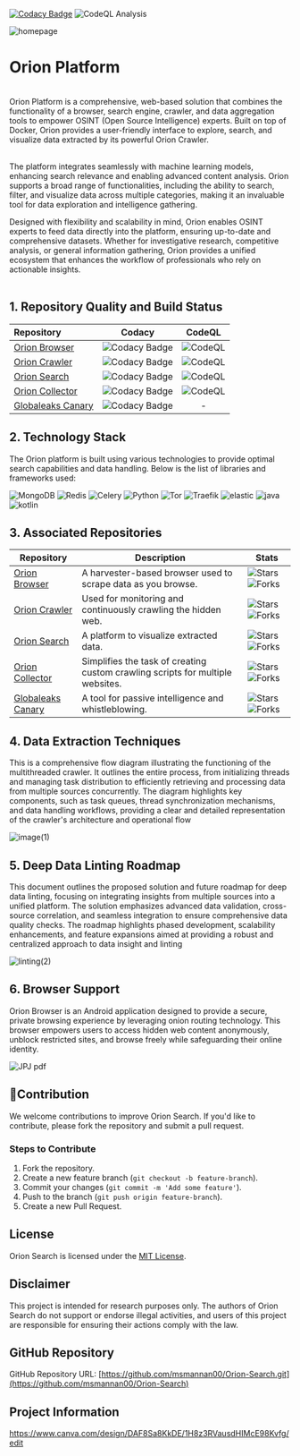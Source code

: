 [![Codacy Badge](https://app.codacy.com/project/badge/Grade/a1f302d35c0f4f8c9293acabc5086512)](https://app.codacy.com/gh/msmannan00/Orion-Search/dashboard?utm_source=gh&utm_medium=referral&utm_content=&utm_campaign=Badge_grade)
![CodeQL Analysis](https://github.com/msmannan00/Genesis-Search/actions/workflows/github-code-scanning/codeql/badge.svg)

![homepage](https://github.com/user-attachments/assets/37fcf444-40be-46c9-8bd8-45a22d824141)

# Orion Platform
<br>
Orion Platform is a comprehensive, web-based solution that combines the functionality of a browser, search engine, crawler, and data aggregation tools to empower OSINT (Open Source Intelligence) experts. Built on top of Docker, Orion provides a user-friendly interface to explore, search, and visualize data extracted by its powerful Orion Crawler.<br><br>

The platform integrates seamlessly with machine learning models, enhancing search relevance and enabling advanced content analysis. Orion supports a broad range of functionalities, including the ability to search, filter, and visualize data across multiple categories, making it an invaluable tool for data exploration and intelligence gathering.<br>

Designed with flexibility and scalability in mind, Orion enables OSINT experts to feed data directly into the platform, ensuring up-to-date and comprehensive datasets. Whether for investigative research, competitive analysis, or general information gathering, Orion provides a unified ecosystem that enhances the workflow of professionals who rely on actionable insights.<br>
<br>

## 1. Repository Quality and Build Status

<table style="width:100%">
  <thead>
    <tr>
      <th style="text-align:left">Repository</th>
      <th style="text-align:center">Codacy</th>
      <th style="text-align:center">CodeQL</th>
    </tr>
  </thead>
  <tbody>
    <tr>
      <td><a href="https://github.com/msmannan00/Orion-Browser">Orion Browser</a></td>
      <td style="text-align:center"><img src="https://app.codacy.com/project/badge/Grade/94c252c8ce904c4cbbc4146a463b4d9e" alt="Codacy Badge"></td>
      <td style="text-align:center"><img src="https://github.com/msmannan00/Orion-Browser/actions/workflows/codeql.yml/badge.svg" alt="CodeQL"></td>
    </tr>
    <tr>
      <td><a href="https://github.com/msmannan00/Orion-Crawler">Orion Crawler</a></td>
      <td style="text-align:center"><img src="https://app.codacy.com/project/badge/Grade/94c252c8ce904c4cbbc4146a463b4d9e" alt="Codacy Badge"></td>
      <td style="text-align:center"><img src="https://github.com/msmannan00/Orion-Crawler/actions/workflows/github-code-scanning/codeql/badge.svg" alt="CodeQL"></td>
    </tr>
    <tr>
      <td><a href="https://github.com/msmannan00/Orion-Search">Orion Search</a></td>
      <td style="text-align:center"><img src="https://app.codacy.com/project/badge/Grade/a1f302d35c0f4f8c9293acabc5086512" alt="Codacy Badge"></td>
      <td style="text-align:center"><img src="https://github.com/msmannan00/Orion-Search/actions/workflows/github-code-scanning/codeql/badge.svg" alt="CodeQL"></td>
    </tr>
    <tr>
      <td><a href="https://github.com/msmannan00/Orion-Collector">Orion Collector</a></td>
      <td style="text-align:center"><img src="https://app.codacy.com/project/badge/Grade/a1f302d35c0f4f8c9293acabc5086512" alt="Codacy Badge"></td>
      <td style="text-align:center"><img src="https://github.com/msmannan00/Orion-Collector/actions/workflows/github-code-scanning/codeql/badge.svg" alt="CodeQL"></td>
    </tr>
    <tr>
      <td><a href="https://github.com/msmannan00/Globaleaks-Canary">Globaleaks Canary</a></td>
      <td style="text-align:center"><img src="https://app.codacy.com/project/badge/Grade/5bb27be281134d82a4808e0ab6617be1" alt="Codacy Badge"></td>
      <td style="text-align:center"> - </td>
    </tr>
  </tbody>
</table>

## 2. Technology Stack

The Orion platform is built using various technologies to provide optimal search capabilities and data handling. Below is the list of libraries and frameworks used:

![MongoDB](https://badgen.net/badge/search-crawler/MongoDB/green)
![Redis](https://badgen.net/badge/search-crawler/Redis/red)
![Celery](https://badgen.net/badge/crawler/Celery/red)
![Python](https://badgen.net/badge/search-crawler/Python/blue)
![Tor](https://badgen.net/badge/search-crawler/Tor/purple)
![Traefik](https://badgen.net/badge/search/Traefik/orange)
![elastic](https://badgen.net/badge/search/elastic/pink)
![java](https://badgen.net/badge/browser/java/cyan)
![kotlin](https://badgen.net/badge/browser/kotlin/yellow)

## 3. Associated Repositories

| Repository                                                                 | Description                                                                                                 | Stats                                                                                                     |
|----------------------------------------------------------------------------|-------------------------------------------------------------------------------------------------------------|---------------------------------------------------------------------------------------|
| [Orion Browser](https://github.com/msmannan00/Orion-Browser)               | A harvester-based browser used to scrape data as you browse.                                             | ![Stars](https://img.shields.io/github/stars/msmannan00/Orion-Browser?style=social) ![Forks](https://img.shields.io/github/forks/msmannan00/Orion-Browser?style=social) |
| [Orion Crawler](https://github.com/msmannan00/Orion-Crawler)               | Used for monitoring and continuously crawling the hidden web.                                            | ![Stars](https://img.shields.io/github/stars/msmannan00/Orion-Crawler?style=social) ![Forks](https://img.shields.io/github/forks/msmannan00/Orion-Crawler?style=social) |
| [Orion Search](https://github.com/msmannan00/Orion-Search)                 | A platform to visualize extracted data.                                                                 | ![Stars](https://img.shields.io/github/stars/msmannan00/Orion-Search?style=social) ![Forks](https://img.shields.io/github/forks/msmannan00/Orion-Search?style=social) |
| [Orion Collector](https://github.com/msmannan00/Orion-Collector)           | Simplifies the task of creating custom crawling scripts for multiple websites.                          | ![Stars](https://img.shields.io/github/stars/msmannan00/Orion-Collector?style=social) ![Forks](https://img.shields.io/github/forks/msmannan00/Orion-Collector?style=social) |
| [Globaleaks Canary](https://github.com/msmannan00/Globaleaks-Canary)       | A tool for passive intelligence and whistleblowing.                                                     | ![Stars](https://img.shields.io/github/stars/msmannan00/Globaleaks-Canary?style=social) ![Forks](https://img.shields.io/github/forks/msmannan00/Globaleaks-Canary?style=social) |


## 4. Data Extraction Techniques
This is a comprehensive flow diagram illustrating the functioning of the multithreaded crawler. It outlines the entire process, from initializing threads and managing task distribution to efficiently retrieving and processing data from multiple sources concurrently. The diagram highlights key components, such as task queues, thread synchronization mechanisms, and data handling workflows, providing a clear and detailed representation of the crawler's architecture and operational flow

![image(1)](https://github.com/user-attachments/assets/696cf009-a0f3-4995-91fe-58e53b128825)


## 5. Deep Data Linting Roadmap
This document outlines the proposed solution and future roadmap for deep data linting, focusing on integrating insights from multiple sources into a unified platform. The solution emphasizes advanced data validation, cross-source correlation, and seamless integration to ensure comprehensive data quality checks. The roadmap highlights phased development, scalability enhancements, and feature expansions aimed at providing a robust and centralized approach to data insight and linting

![linting(2)](https://github.com/user-attachments/assets/ce1885dc-e701-45f6-89ab-9f412b057373)

## 6. Browser Support

Orion Browser is an Android application designed to provide a secure, private browsing experience by leveraging onion routing technology. This browser empowers users to access hidden web content anonymously, unblock restricted sites, and browse freely while safeguarding their online identity.

![JPJ pdf](https://github.com/user-attachments/assets/399fd130-988d-4e0d-acef-2f60d6220a81)

## 🌟Contribution

We welcome contributions to improve Orion Search. If you'd like to contribute, please fork the repository and submit a pull request.

### Steps to Contribute

1. Fork the repository.  
2. Create a new feature branch (`git checkout -b feature-branch`).  
3. Commit your changes (`git commit -m 'Add some feature'`).  
4. Push to the branch (`git push origin feature-branch`).  
5. Create a new Pull Request.

## License

Orion Search is licensed under the [MIT License](LICENSE).

## Disclaimer

This project is intended for research purposes only. The authors of Orion Search do not support or endorse illegal activities, and users of this project are responsible for ensuring their actions comply with the law.

## GitHub Repository

GitHub Repository URL: [https://github.com/msmannan00/Orion-Search.git](https://github.com/msmannan00/Orion-Search)

## Project Information

https://www.canva.com/design/DAF8Sa8KkDE/1H8z3RVausdHIMcE98Kvfg/edit
